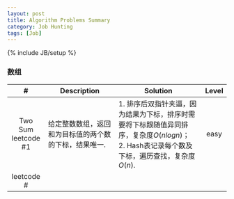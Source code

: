 ```yaml
---
layout: post
title: Algorithm Problems Summary
category: Job Hunting
tags: [Job]
---
```

{% include JB/setup %}

### 数组
| # | Description | Solution | Level |
|:-:|-------------|----------|:-----:|
| Two Sum <br> leetcode #1 | 给定整数数组，返回和为目标值的两个数的下标，结果唯一. | 1. 排序后双指针夹逼，因为结果为下标，排序时需要将下标跟随值异同排序，复杂度$O(nlogn)$；<br> 2. Hash表记录每个数及下标，遍历查找，复杂度$O(n)$. | easy |
| leetcode # | | | |
